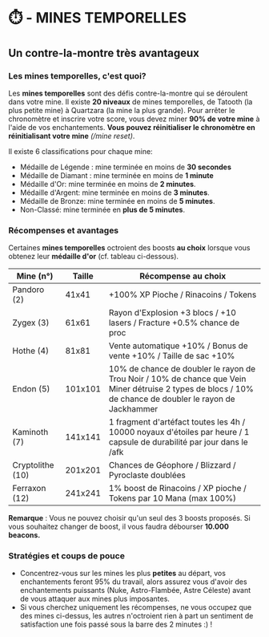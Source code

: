 # ⏱️ - MINES TEMPORELLES
## Un contre-la-montre très avantageux

### **Les mines temporelles, c'est quoi?**

Les **mines temporelles** sont des défis contre-la-montre qui se déroulent dans votre mine. Il existe **20 niveaux** de mines temporelles, de Tatooth (la plus petite mine) à Quartzara (la mine la plus grande). Pour arrêter le chronomètre et inscrire votre score, vous devez miner **90% de votre mine** à l'aide de vos enchantements. **Vous pouvez réinitialiser le chronomètre en réinitialisant votre mine** *(/mine reset)*.

Il existe 6 classifications pour chaque mine:
- Médaille de Légende : mine terminée en moins de **30 secondes**
- Médaille de Diamant : mine terminée en moins de **1 minute**
- Médaille  d'Or: mine terminée en moins de **2 minutes**.
- Médaille d'Argent: mine terminée en moins de **3 minutes**.
- Médaille de Bronze: mine terminée en moins de **5 minutes**.
- Non-Classé: mine terminée en **plus de 5 minutes**.

### **Récompenses et avantages**

Certaines **mines temporelles** octroient des boosts **au choix** lorsque vous obtenez leur **médaille d'or** (cf. tableau ci-dessous).

| Mine (n°)          | Taille       | Récompense au choix |
| ------------------ | ------------ | ------------------- |
| Pandoro (2)        |    41x41     | +100% XP Pioche / Rinacoins / Tokens |
| Zygex (3)          |    61x61     | Rayon d'Explosion +3 blocs / +10 lasers / Fracture +0.5% chance de proc |
| Hothe (4)          |    81x81     | Vente automatique +10% / Bonus de vente +10% / Taille de sac +10% |
| Endon (5)          |   101x101    | 10% de chance de doubler le rayon de Trou Noir / 10% de chance que Vein Miner détruise 2 types de blocs / 10% de chance de doubler le rayon de Jackhammer |
| Kaminoth (7)       |   141x141    | 1 fragment d'artéfact toutes les 4h / 10000 noyaux d'étoiles par heure / 1 capsule de durabilité par jour dans le /afk |
| Cryptolithe (10)   |   201x201    | Chances de Géophore / Blizzard / Pyroclaste doublées |
| Ferraxon (12)      |   241x241    | 1% boost de Rinacoins / XP pioche / Tokens par 10 Mana (max 100%) |

**Remarque** : Vous ne pouvez choisir qu'un seul des 3 boosts proposés. Si vous souhaitez changer de boost, il vous faudra débourser **10.000 beacons.**

### Stratégies et coups de pouce

- Concentrez-vous sur les mines les plus **petites** au départ, vos enchantements feront 95% du travail, alors assurez vous d'avoir des enchantements puissants (Nuke, Astro-Flambée, Astre Céleste) avant de vous attaquer aux mines plus imposantes.
- Si vous cherchez uniquement les récompenses, ne vous occupez que des mines ci-dessus, les autres n'octroient rien à part un sentiment de satisfaction une fois passé sous la barre des 2 minutes :) !
